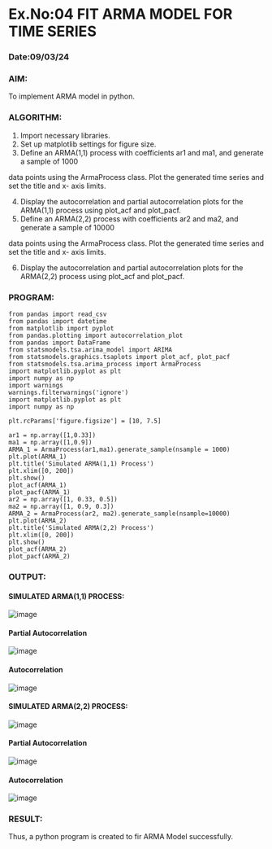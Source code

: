 # Ex.No:04   FIT ARMA MODEL FOR TIME SERIES
### Date:09/03/24



### AIM:
To implement ARMA model in python.
### ALGORITHM:
1. Import necessary libraries.
2. Set up matplotlib settings for figure size.
3. Define an ARMA(1,1) process with coefficients ar1 and ma1, and generate a sample of 1000

data points using the ArmaProcess class. Plot the generated time series and set the title and x-
axis limits.

4. Display the autocorrelation and partial autocorrelation plots for the ARMA(1,1) process using
plot_acf and plot_pacf.
5. Define an ARMA(2,2) process with coefficients ar2 and ma2, and generate a sample of 10000

data points using the ArmaProcess class. Plot the generated time series and set the title and x-
axis limits.

6. Display the autocorrelation and partial autocorrelation plots for the ARMA(2,2) process using
plot_acf and plot_pacf.
### PROGRAM:
~~~
from pandas import read_csv
from pandas import datetime
from matplotlib import pyplot
from pandas.plotting import autocorrelation_plot
from pandas import DataFrame
from statsmodels.tsa.arima_model import ARIMA
from statsmodels.graphics.tsaplots import plot_acf, plot_pacf
from statsmodels.tsa.arima_process import ArmaProcess
import matplotlib.pyplot as plt
import numpy as np
import warnings
warnings.filterwarnings('ignore')
import matplotlib.pyplot as plt
import numpy as np

plt.rcParams['figure.figsize'] = [10, 7.5]

ar1 = np.array([1,0.33])
ma1 = np.array([1,0.9])
ARMA_1 = ArmaProcess(ar1,ma1).generate_sample(nsample = 1000)
plt.plot(ARMA_1)
plt.title('Simulated ARMA(1,1) Process')
plt.xlim([0, 200])
plt.show()
plot_acf(ARMA_1)
plot_pacf(ARMA_1)
ar2 = np.array([1, 0.33, 0.5])
ma2 = np.array([1, 0.9, 0.3])
ARMA_2 = ArmaProcess(ar2, ma2).generate_sample(nsample=10000)
plt.plot(ARMA_2)
plt.title('Simulated ARMA(2,2) Process')
plt.xlim([0, 200])
plt.show()
plot_acf(ARMA_2)
plot_pacf(ARMA_2)
~~~
### OUTPUT:
#### SIMULATED ARMA(1,1) PROCESS:
![image](https://github.com/RanjithD18/TSA_EXP4/assets/93427221/26d4d3db-1967-44ba-ad31-2c145903fe2d)



#### Partial Autocorrelation
![image](https://github.com/RanjithD18/TSA_EXP4/assets/93427221/ad6b932a-58cf-495f-bbec-5de11dba3865)

#### Autocorrelation
![image](https://github.com/RanjithD18/TSA_EXP4/assets/93427221/13761f59-de9c-48bc-b79e-9d064178b441)



#### SIMULATED ARMA(2,2) PROCESS:
![image](https://github.com/RanjithD18/TSA_EXP4/assets/93427221/334098e4-1ec3-4746-bc42-8599916d32e4)

#### Partial Autocorrelation
![image](https://github.com/RanjithD18/TSA_EXP4/assets/93427221/89e85df5-c24f-4ccb-bd76-b946a2522352)



#### Autocorrelation
![image](https://github.com/RanjithD18/TSA_EXP4/assets/93427221/22b547d0-18b0-42ea-933a-a9765ee3ec65)

### RESULT:
Thus, a python program is created to fir ARMA Model successfully.
